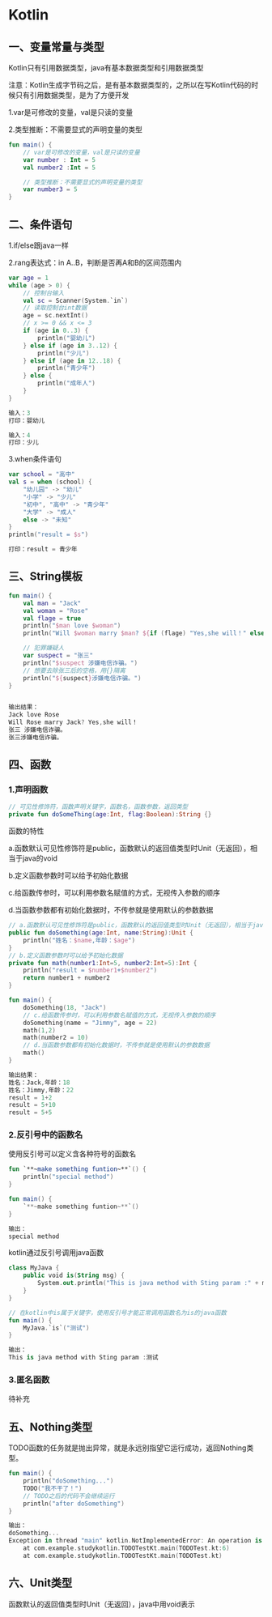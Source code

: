 # Kotlin

## 一、变量常量与类型

Kotlin只有引用数据类型，java有基本数据类型和引用数据类型

注意：Kotlin生成字节码之后，是有基本数据类型的，之所以在写Kotlin代码的时候只有引用数据类型，是为了方便开发

1.var是可修改的变量，val是只读的变量

2.类型推断：不需要显式的声明变量的类型

```kotlin
fun main() {
    // var是可修改的变量，val是只读的变量
    var number : Int = 5
    val number2 :Int = 5

    // 类型推断：不需要显式的声明变量的类型
    var number3 = 5
}
```



## 二、条件语句

1.if/else跟java一样

2.rang表达式：in A..B，判断是否再A和B的区间范围内

```kotlin
var age = 1
while (age > 0) {
    // 控制台输入
    val sc = Scanner(System.`in`)
    // 读取控制台int数据
    age = sc.nextInt()
    // x >= 0 && x <= 3 
    if (age in 0..3) {
        println("婴幼儿")
    } else if (age in 3..12) {
        println("少儿")
    } else if (age in 12..18) {
        println("青少年")
    } else {
        println("成年人")
    }
}

输入：3
打印：婴幼儿

输入：4
打印：少儿
```

3.when条件语句

```kotlin
var school = "高中"
val s = when (school) {
    "幼儿园" -> "幼儿"
    "小学" -> "少儿"
    "初中", "高中" -> "青少年"
    "大学" -> "成人"
    else -> "未知"
}
println("result = $s")

打印：result = 青少年
```



## 三、String模板

```kotlin
fun main() {
    val man = "Jack"
    val woman = "Rose"
    val flage = true
    println("$man love $woman")
    println("Will $woman marry $man? ${if (flage) "Yes,she will！" else "No,she won't!"}")

    // 犯罪嫌疑人
    var suspect = "张三"
    println("$suspect 涉嫌电信诈骗。")
    // 想要去除张三后的空格，用{}隔离
    println("${suspect}涉嫌电信诈骗。")
}


输出结果：
Jack love Rose
Will Rose marry Jack? Yes,she will！
张三 涉嫌电信诈骗。
张三涉嫌电信诈骗。
```



## 四、函数

### 1.声明函数

```kotlin
// 可见性修饰符，函数声明关键字，函数名，函数参数，返回类型
private fun doSomeThing(age:Int, flag:Boolean):String {}
```

函数的特性

a.函数默认可见性修饰符是public，函数默认的返回值类型时Unit（无返回），相当于java的void

b.定义函数参数时可以给予初始化数据

c.给函数传参时，可以利用参数名赋值的方式，无视传入参数的顺序

d.当函数参数都有初始化数据时，不传参就是使用默认的参数数据

```kotlin
// a.函数默认可见性修饰符是public，函数默认的返回值类型时Unit（无返回），相当于java的void
public fun doSomething(age:Int, name:String):Unit {
    println("姓名：$name,年龄：$age")
}
// b.定义函数参数时可以给予初始化数据
private fun math(number1:Int=5, number2:Int=5):Int {
    println("result = $number1+$number2")
    return number1 + number2
}

fun main() {
    doSomething(18, "Jack")
    // c.给函数传参时，可以利用参数名赋值的方式，无视传入参数的顺序
    doSomething(name = "Jimmy", age = 22)
    math(1,2)
    math(number2 = 10)
    // d.当函数参数都有初始化数据时，不传参就是使用默认的参数数据
    math()
}

输出结果：
姓名：Jack,年龄：18
姓名：Jimmy,年龄：22
result = 1+2
result = 5+10
result = 5+5
```



### 2.反引号中的函数名

使用反引号可以定义含各种符号的函数名

```kotlin
fun `**~make something funtion~**`() {
    println("special method")
}

fun main() {
    `**~make something funtion~**`()
}

输出：
special method
```



kotlin通过反引号调用java函数

```kotlin
class MyJava {
    public void is(String msg) {
        System.out.println("This is java method with Sting param :" + msg);
    }
}

// 在kotlin中is属于关键字，使用反引号才能正常调用函数名为is的java函数
fun main() {
    MyJava.`is`("测试")
}

输出：
This is java method with Sting param :测试
```



### 3.匿名函数

待补充





## 五、Nothing类型

TODO函数的任务就是抛出异常，就是永远别指望它运行成功，返回Nothing类型。

```kotlin
fun main() {
    println("doSomething...")
    TODO("我不干了！")
    // TODO之后的代码不会继续运行
    println("after doSomething")
}

输出：
doSomething...
Exception in thread "main" kotlin.NotImplementedError: An operation is not implemented: 我不干了！
	at com.example.studykotlin.TODOTestKt.main(TODOTest.kt:6)
	at com.example.studykotlin.TODOTestKt.main(TODOTest.kt)
```





## 六、Unit类型

函数默认的返回值类型时Unit（无返回），java中用void表示
